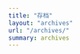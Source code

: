 ```yaml
---
title: "存档"
layout: "archives"
url: "/archives/"
summary: archives
---
```


<!-- for hugo-PaperMod -->
